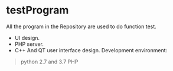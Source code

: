 # testProgram
All the program in the Repository are used to do function test.
- UI design.
- PHP server.
- C++ And QT user interface design.
Development environment:
> python 2.7 and 3.7
> PHP
